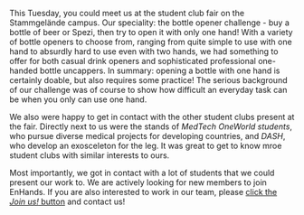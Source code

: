 This Tuesday, you could meet us at the student club fair on the Stammgelände campus.
Our speciality: the bottle opener challenge - buy a bottle of beer or Spezi, then try to open it with only one hand!
With a variety of bottle openers to choose from, ranging from quite simple to use with one hand to absurdly hard to use even with two hands, we had something to offer for both casual drink openers and sophisticated professional one-handed bottle uncappers. In summary: opening a bottle with one hand is certainly doable, but also requires some practice! The serious background of our challenge was of course to show how difficult an everyday task can be when you only can use one hand.

We also were happy to get in contact with the other student clubs present at the fair. Directly next to us were the stands of *MedTech OneWorld students*, who pursue diverse medical projects for developing countries, and *DASH*, who develop an exosceleton for the leg. It was great to get to know mroe student clubs with similar interests to ours.

Most importantly, we got in contact with a lot of students that we could present our work to. We are actively looking for new members to join EnHands. If you are also interested to work in our team, please [click the *Join us!* button](/) and contact us!